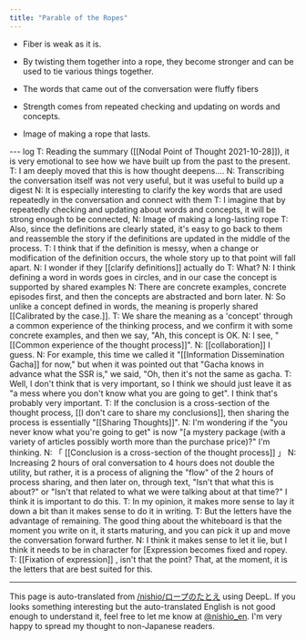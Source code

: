 ```yaml
---
title: "Parable of the Ropes"
---
```


- Fiber is weak as it is.
- By twisting them together into a rope, they become stronger and can be used to tie various things together.

- The words that came out of the conversation were fluffy fibers
- Strength comes from repeated checking and updating on words and concepts.
- Image of making a rope that lasts.

--- log
T: Reading the summary ([[Nodal Point of Thought 2021-10-28]]), it is very emotional to see how we have built up from the past to the present.
T: I am deeply moved that this is how thought deepens....
N: Transcribing the conversation itself was not very useful, but it was useful to build up a digest
N: It is especially interesting to clarify the key words that are used repeatedly in the conversation and connect with them
T: I imagine that by repeatedly checking and updating about words and concepts, it will be strong enough to be connected,
N: Image of making a long-lasting rope
T: Also, since the definitions are clearly stated, it's easy to go back to them and reassemble the story if the definitions are updated in the middle of the process.
T: I think that if the definition is messy, when a change or modification of the definition occurs, the whole story up to that point will fall apart.
N: I wonder if they [[clarify definitions]] actually do
T: What?
N: I think defining a word in words goes in circles, and in our case the concept is supported by shared examples
N: There are concrete examples, concrete episodes first, and then the concepts are abstracted and born later.
N: So unlike a concept defined in words, the meaning is properly shared [[Calibrated by the case.]].
T: We share the meaning as a 'concept' through a common experience of the thinking process, and we confirm it with some concrete examples, and then we say, "Ah, this concept is OK.
N: I see, "[[Common experience of the thought process]]".
N: [[collaboration]] I guess.
N: For example, this time we called it "[[Information Dissemination Gacha]] for now," but when it was pointed out that "Gacha knows in advance what the SSR is," we said, "Oh, then it's not the same as gacha.
T: Well, I don't think that is very important, so I think we should just leave it as "a mess where you don't know what you are going to get". I think that's probably very important.
T: If the conclusion is a cross-section of the thought process, [[I don't care to share my conclusions]], then sharing the process is essentially "[[Sharing Thoughts]]".
N: I'm wondering if the "you never know what you're going to get" is now "[a mystery package (with a variety of articles possibly worth more than the purchase price)?" I'm thinking.
N: 「 [[Conclusion is a cross-section of the thought process]] 」
N: Increasing 2 hours of oral conversation to 4 hours does not double the utility, but rather, it is a process of aligning the "flow" of the 2 hours of process sharing, and then later on, through text, "Isn't that what this is about?" or "Isn't that related to what we were talking about at that time?" I think it is important to do this.
T: In my opinion, it makes more sense to lay it down a bit than it makes sense to do it in writing.
T: But the letters have the advantage of remaining. The good thing about the whiteboard is that the moment you write on it, it starts maturing, and you can pick it up and move the conversation forward further.
N: I think it makes sense to let it lie, but I think it needs to be in character for [Expression becomes fixed and ropey.
T: [[Fixation of expression]] , isn't that the point? That, at the moment, it is the letters that are best suited for this.

---
This page is auto-translated from [/nishio/ロープのたとえ](https://scrapbox.io/nishio/ロープのたとえ) using DeepL. If you looks something interesting but the auto-translated English is not good enough to understand it, feel free to let me know at [@nishio_en](https://twitter.com/nishio_en). I'm very happy to spread my thought to non-Japanese readers.